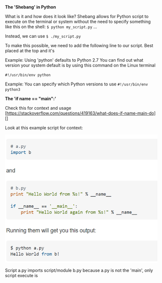 **The 'Shebang' in Python** 

What is it and how does it look like?
Shebang allows for Python script to execute on the terminal
or system without the need to specify something like this 
on the shell: `$ python my_script.py` ...

Instead, we can use `$ ./my_script.py`

To make this possible, we need to add the following line to
our script. Best placed at the top and it's

Example: Using 'python' defaults to Python 2.7
You can find out what version your system default is by
using this command on the Linux terminal

`#!/usr/bin/env python`

Example: You can specify which Python versions to use
`#!/usr/bin/env python3`



**The 'if __name__ == "__main__":'**

Check this for context and usage
[https://stackoverflow.com/questions/419163/what-does-if-name-main-do][]

Look at this example script for context:

![img.png](img.png)

Script a.py imports script/module b.py
because a.py is not the 'main', only script execute is 